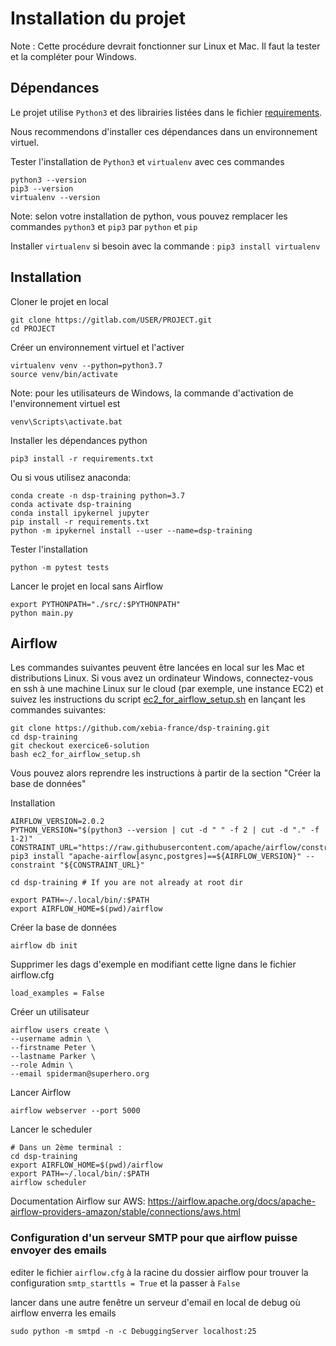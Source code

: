 # Installation du projet

Note : Cette procédure devrait fonctionner sur Linux et Mac. Il faut la tester et la compléter pour Windows.

## Dépendances

Le projet utilise `Python3` et des librairies listées dans le fichier [requirements](requirements.txt). 

Nous recommendons d'installer ces dépendances dans un environnement virtuel.

Tester l'installation de `Python3` et `virtualenv` avec ces commandes

    python3 --version
    pip3 --version
    virtualenv --version
    
Note: selon votre installation de python, vous pouvez remplacer les commandes `python3` et `pip3` par `python` et `pip`

Installer `virtualenv` si besoin avec la commande :  `pip3 install virtualenv`

## Installation 

Cloner le projet en local

    git clone https://gitlab.com/USER/PROJECT.git
    cd PROJECT

Créer un environnement virtuel et l'activer

    virtualenv venv --python=python3.7
    source venv/bin/activate

Note: pour les utilisateurs de Windows, la commande d'activation de l'environnement virtuel est
    
    venv\Scripts\activate.bat

Installer les dépendances python 

    pip3 install -r requirements.txt

Ou si vous utilisez anaconda:

    conda create -n dsp-training python=3.7
    conda activate dsp-training
    conda install ipykernel jupyter
    pip install -r requirements.txt
    python -m ipykernel install --user --name=dsp-training

Tester l'installation

    python -m pytest tests

Lancer le projet en local sans Airflow

    export PYTHONPATH="./src/:$PYTHONPATH"    
    python main.py

## Airflow

Les commandes suivantes peuvent être lancées en local sur les Mac et distributions Linux.
Si vous avez un ordinateur Windows, connectez-vous en ssh à une machine Linux sur le cloud (par exemple, une instance EC2) et suivez les instructions du script [ec2_for_airflow_setup.sh](ec2_for_airflow_setup.sh) en lançant les commandes suivantes:

    git clone https://github.com/xebia-france/dsp-training.git
    cd dsp-training
    git checkout exercice6-solution
    bash ec2_for_airflow_setup.sh

Vous pouvez alors reprendre les instructions à partir de la section "Créer la base de données"

Installation

    AIRFLOW_VERSION=2.0.2
    PYTHON_VERSION="$(python3 --version | cut -d " " -f 2 | cut -d "." -f 1-2)"
    CONSTRAINT_URL="https://raw.githubusercontent.com/apache/airflow/constraints-${AIRFLOW_VERSION}/constraints-${PYTHON_VERSION}.txt"
    pip3 install "apache-airflow[async,postgres]==${AIRFLOW_VERSION}" --constraint "${CONSTRAINT_URL}"

    cd dsp-training # If you are not already at root dir
    
    export PATH=~/.local/bin/:$PATH
    export AIRFLOW_HOME=$(pwd)/airflow

Créer la base de données

    airflow db init

Supprimer les dags d'exemple en modifiant cette ligne dans le fichier airflow.cfg 

    load_examples = False

Créer un utilisateur

    airflow users create \
    --username admin \
    --firstname Peter \
    --lastname Parker \
    --role Admin \
    --email spiderman@superhero.org

Lancer Airflow

    airflow webserver --port 5000

Lancer le scheduler

    # Dans un 2ème terminal :
    cd dsp-training
    export AIRFLOW_HOME=$(pwd)/airflow
    export PATH=~/.local/bin/:$PATH
    airflow scheduler

Documentation Airflow sur AWS: https://airflow.apache.org/docs/apache-airflow-providers-amazon/stable/connections/aws.html

### Configuration d'un serveur SMTP pour que airflow puisse envoyer des emails

editer le fichier `airflow.cfg` à la racine du dossier airflow  pour 
trouver la configuration `smtp_starttls = True` et la passer à `False`

lancer dans une autre fenêtre un serveur d'email en local de debug où airflow enverra les emails

    sudo python -m smtpd -n -c DebuggingServer localhost:25
